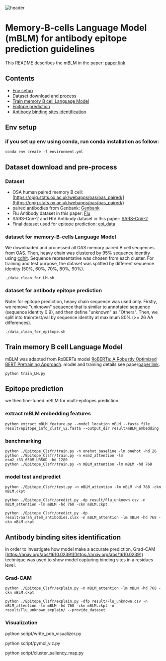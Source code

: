 ![header](imgs/header.jpg)
# Memory-B-cells Language Model (mBLM) for antibody epitope prediction guidelines
This README describes the mBLM in the paper: [paper link](https://www.biorxiv.org/content/10.1101/2023.09.11.557288v1)


## Contents

* [Env setup](#Env-setup)   
* [Dataset download and process](#dataset-download-and-process) 
* [Train memory B cell Language Model](#train-memory-b-cell-language-model)
* [Epitope prediction](#epitope-prediction)   
* [Antibody binding sites identification](#antibody-binding-sites-identification)   


## Env setup

### if you set up env using conda, run conda installation as follow:
```commandline
conda env create -f environment.yml
```

## Dataset download and pre-process

### Dataset

- OSA human paired memory B cell: [https://opig.stats.ox.ac.uk/webapps/oas/oas_paired/](https://opig.stats.ox.ac.uk/webapps/oas/oas_paired/)
- paired antibodies from Genbank: [Genbank](data/raw_data/all_paired_antibodies_from_GB_v6.xlsx)
- Flu Antibody dataset in this paper: [Flu](data/raw_data/HA_Abs_v17.xlsx)
- SARS-CoV-2 and HIV Antibody dataset in this paper: [SARS-CoV-2](data/raw_data/S-HA-HIV_Abs_v7.xlsx)
- Final dataset used for epitope prediction: [epi_data](result/epitope_for_training_v1.xlsx)

### dataset for memory-B-cells Language Model
We downloaded and processed all OAS memory paired B cell seuqences from OAS.
Then, heavy chain was clustered by 95% sequence identity using [cdhit](https://github.com/weizhongli/cdhit). Sequence representative was chosen from each cluster.
For training and test purpose, the dataset was splitted by different sequence identity (50%, 60%, 70%, 80%, 90%).

```commandline
./data_clean_for_LM.sh
```
### dataset for antibody epitope prediction
Note: for epitope prediction, heavy chain sequence was used only. 
Firstly, we remove "unknown" sequence that is similar to annotated sequence (sequence identity 0.9), and then define "unknown" as "Others".
Then, we split into train/test/val by sequence identity at maximum 80% (>= 26 AA differences).

```commandline
./data_clean_for_epitope.sh
```

## Train memory B cell Language Model

mBLM was adapted from RoBERTa model [RoBERTa: A Robustly Optimized BERT Pretraining Approach](https://arxiv.org/abs/1907.11692).
model and training details see paper[paper link](https://www.biorxiv.org/content/10.1101/2023.09.11.557288v1).

```commandline
python train_LM.py
```

## Epitope prediction
we then fine-tuned mBLM for multi-epitopes prediction.

### extract mBLM embedding features

```commandline
python extract_mBLM_feature.py --model_location mBLM --fasta_file result/epitope_info_clstr_v2.fasta --output_dir result/mBLM_embedding
```
### benchmarking
```commandline
python ./Epitope_Clsfr/train.py -n onehot_baseline -lm onehot -hd 26
python ./Epitope_Clsfr/train.py -n esm2_attention -lm esm2_t33_650M_UR50D -hd 1280
python ./Epitope_Clsfr/train.py -n mBLM_attention -lm mBLM -hd 768
```
### model test and predict
```commandline
python ./Epitope_Clsfr/test.py -n mBLM_attention -lm mBLM -hd 768 -ckn mBLM.ckpt

python ./Epitope_Clsfr/predict.py -dp result/Flu_unknown.csv -n mBLM_attention -lm mBLM -hd 768 -ckn mBLM.ckpt

python ./Epitope_Clsfr/predict.py -dp result/Sarah_stem_antibodies.xlsx -n mBLM_attention -lm mBLM -hd 768 -ckn mBLM.ckpt
```

## Antibody binding sites identification
In order to investigate how model make a accurate prediction, Grad-CAM [https://arxiv.org/abs/1610.02391](https://arxiv.org/abs/1610.02391) technique was used to show model capturing binding sites in a residues level.

### Grad-CAM
```commandline
python ./Epitope_Clsfr/explain.py -n mBLM_attention -lm mBLM -hd 768 -ckn mBLM.ckpt

python ./Epitope_Clsfr/explain.py -dfp result/Flu_unknown.csv -n mBLM_attention -lm mBLM -hd 768 -ckn mBLM.ckpt -o result/Flu_unknown_explain/ --provide_dataset
```

### Visualization
python script/write_pdb_visualizer.py

python script/pymol_viz.py

python script/cluster_saliency_map.py
